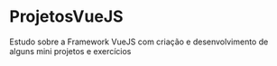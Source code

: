 # ProjetosVueJS
Estudo sobre a Framework VueJS com criação e desenvolvimento de alguns mini projetos e exercícios 
